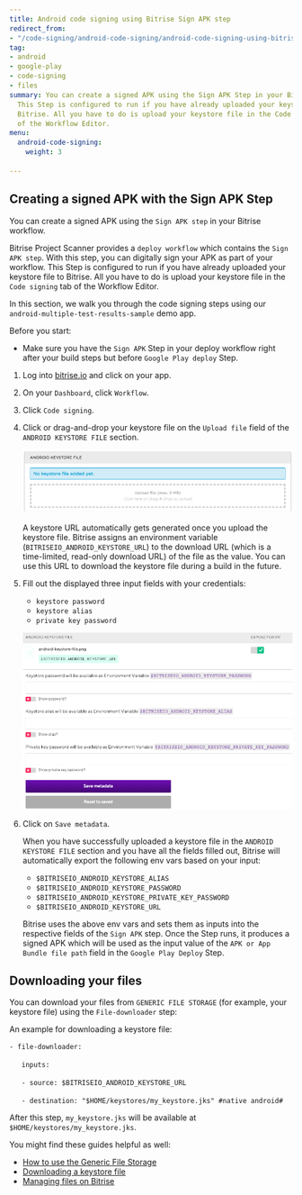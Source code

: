 ```yaml
---
title: Android code signing using Bitrise Sign APK step
redirect_from:
- "/code-signing/android-code-signing/android-code-signing-using-bitrise-sign-APK-step/"
tag:
- android
- google-play
- code-signing
- files
summary: You can create a signed APK using the Sign APK Step in your Bitrise workflow.
  This Step is configured to run if you have already uploaded your keystore file to
  Bitrise. All you have to do is upload your keystore file in the Code signing tab
  of the Workflow Editor.
menu:
  android-code-signing:
    weight: 3

---
```

## Creating a signed APK with the Sign APK Step

You can create a signed APK using the `Sign APK step` in your Bitrise workflow.

Bitrise Project Scanner provides a `deploy workflow` which contains the `Sign APK step`. With this step, you can digitally sign your APK as part of your workflow. This Step is configured to run if you have already uploaded your keystore file to Bitrise. All you have to do is upload your keystore file in the `Code signing` tab of the Workflow Editor.

In this section, we walk you through the code signing steps using our `android-multiple-test-results-sample` demo app.

Before you start:

* Make sure you have the `Sign APK` Step in your deploy workflow right after your build steps but before `Google Play deploy` Step.

1. Log into [bitrise.io](https://www.bitrise.io/) and click on your app.
2. On your `Dashboard`, click `Workflow`.
3. Click `Code signing`.
4. Click or drag-and-drop your keystore file on the `Upload file` field of the `ANDROID KEYSTORE FILE` section.

   ![Screenshot](/img/android-code-signing/upload-file.png)

   A keystore URL automatically gets generated once you upload the keystore file. Bitrise assigns an environment variable (`BITRISEIO_ANDROID_KEYSTORE_URL`) to the download URL (which is a time-limited, read-only download URL) of the file as the value. You can use this URL to download the keystore file during a build in the future.
5. Fill out the displayed three input fields with your credentials:
   * `keystore password`
   * `keystore alias`
   * `private key password`

   ![](/img/android-keystore-file.png)
6. Click on `Save metadata`.

   When you have successfully uploaded a keystore file in the `ANDROID KEYSTORE FILE` section and you have all the fields filled out, Bitrise will automatically export the following env vars based on your input:
   * `$BITRISEIO_ANDROID_KEYSTORE_ALIAS`
   * `$BITRISEIO_ANDROID_KEYSTORE_PASSWORD`
   * `$BITRISEIO_ANDROID_KEYSTORE_PRIVATE_KEY_PASSWORD`
   * `$BITRISEIO_ANDROID_KEYSTORE_URL`

   Bitrise uses the above env vars and sets them as inputs into the respective fields of the `Sign APK` step. Once the Step runs, it produces a signed APK which will be used as the input value of the `APK or App Bundle file path` field in the `Google Play Deploy` Step.

## Downloading your files

You can download your files from `GENERIC FILE STORAGE` (for example, your keystore file) using the `File-downloader` step:

An example for downloading a keystore file:

    - file-downloader:
    
       inputs:
    
       - source: $BITRISEIO_ANDROID_KEYSTORE_URL
    
       - destination: "$HOME/keystores/my_keystore.jks" #native android#

After this step, `my_keystore.jks` will be available at `$HOME/keystores/my_keystore.jks`.

You might find these guides helpful as well:

* [How to use the Generic File Storage](/tutorials/how-to-use-the-generic-file-storage/)
* [Downloading a keystore file](/code-signing/android-code-signing/downloading-a-keystore-file/)
* [Managing files on Bitrise](/getting-started/managing-files-on-bitrise/)